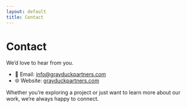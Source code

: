 ```yaml
---
layout: default
title: Contact
---
```


# Contact

We’d love to hear from you.

- 📧 Email: [info@grayduckpartners.com](mailto:info@grayduckpartners.com)
- 🌐 Website: [grayduckpartners.com](https://grayduckpartners.com)

Whether you’re exploring a project or just want to learn more about our work, we’re always happy to connect.
